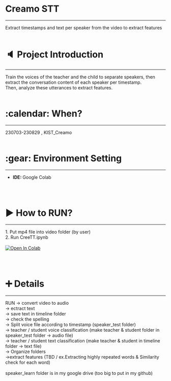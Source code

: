 <h1> Creamo STT </h1>
<hr/>
Extract timestamps and text per speaker from the video to extract features
<br/><br/>
<h1> 🔈 Project Introduction </h1>
<hr/>
Train the voices of the teacher and the child to separate speakers, then extract the conversation content of each speaker per timestamp.<br/>
Then, analyze these utterances to extract features.
<br/><br/>
<h1>:calendar: When? </h1>
<hr/>
230703-230829 , KIST_Creamo
<br/><br/>
<h1>:gear: Environment Setting</h1>
<hr/>
<ul>
  <li><b>IDE: </b> Google Colab</li>
</ul>
<br/><br/>
<h1>▶ How to RUN? </h1>
<hr/>
1. Put mp4 file into video folder (by user)<br/>
2. Run CreeTT.ipynb<br/><br/>

  <a target="_blank" href="https://colab.research.google.com/github/jisally/CreamoSTT/blob/main/CreamoSTT.ipynb">
  <img src="https://colab.research.google.com/assets/colab-badge.svg" alt="Open In Colab"/>
</a>

<br/><br/>
<h1> ➕ Details </h1>
<hr/>
   RUN   
	-> convert video to audio<br/>
	-> ectract text<br/>
	-> save text in timeline folder<br/>
	-> check the spelling<br/>
	-> Split voice file according to timestamp (speaker_test folder)<br/>
	-> teacher / student voice classification (make teacher & student folder in speaker_test folder -> audio file)<br/>
	-> teacher / student text classification (make teacher & student in timeline folder -> text file)<br/>
	-> Organize folders<br/>
   ->extract features (TBD / ex.Extracting highly repeated words & Similarity check for each word)<br/>
<br/>
speaker_learn folder is in my google drive (too big to put in my github)
